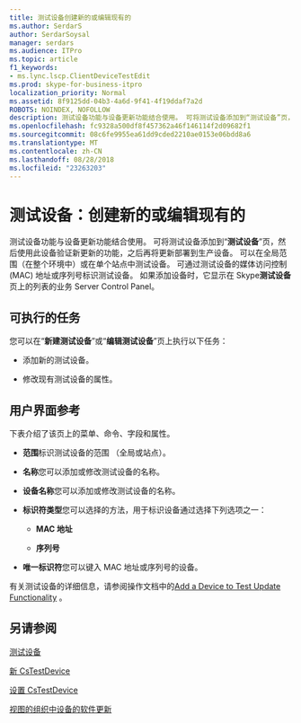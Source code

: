 ```yaml
---
title: 测试设备创建新的或编辑现有的
ms.author: SerdarS
author: SerdarSoysal
manager: serdars
ms.audience: ITPro
ms.topic: article
f1_keywords:
- ms.lync.lscp.ClientDeviceTestEdit
ms.prod: skype-for-business-itpro
localization_priority: Normal
ms.assetid: 8f9125dd-04b3-4a6d-9f41-4f19ddaf7a2d
ROBOTS: NOINDEX, NOFOLLOW
description: 测试设备功能与设备更新功能结合使用。 可将测试设备添加到“测试设备”页，然后使用此设备验证新更新的功能，之后再将更新部署到生产设备。 可以在全局范围（在整个环境中）或在单个站点中测试设备。 可通过测试设备的媒体访问控制 (MAC) 地址或序列号标识测试设备。 如果添加设备时，它显示在 Skype 测试设备页上的列表的业务 Server Control Panel。
ms.openlocfilehash: fc9328a500df8f457362a46f146114f2d09682f1
ms.sourcegitcommit: 08c6fe9955ea61dd9cded2210ae0153e06bdd8a6
ms.translationtype: MT
ms.contentlocale: zh-CN
ms.lasthandoff: 08/28/2018
ms.locfileid: "23263203"
---
```

# <a name="test-device-create-new-or-edit-existing"></a>测试设备：创建新的或编辑现有的

测试设备功能与设备更新功能结合使用。 可将测试设备添加到“**测试设备**”页，然后使用此设备验证新更新的功能，之后再将更新部署到生产设备。 可以在全局范围（在整个环境中）或在单个站点中测试设备。 可通过测试设备的媒体访问控制 (MAC) 地址或序列号标识测试设备。 如果添加设备时，它显示在 Skype**测试设备**页上的列表的业务 Server Control Panel。

## <a name="tasks-you-can-perform"></a>可执行的任务

您可以在“**新建测试设备**”或“**编辑测试设备**”页上执行以下任务：

- 添加新的测试设备。

- 修改现有测试设备的属性。

## <a name="ui-reference"></a>用户界面参考

下表介绍了该页上的菜单、命令、字段和属性。

- **范围**标识测试设备的范围 （全局或站点）。

- **名称**您可以添加或修改测试设备的名称。

- **设备名称**您可以添加或修改测试设备的名称。

- **标识符类型**您可以选择的方法，用于标识设备通过选择下列选项之一：

  - **MAC 地址**

  - **序列号**

- **唯一标识符**您可以键入 MAC 地址或序列号的设备。

有关测试设备的详细信息，请参阅操作文档中的[Add a Device to Test Update Functionality](https://technet.microsoft.com/library/ce509fd1-17b3-4b78-b269-fe5d06fe2e1d.aspx) 。
## <a name="see-also"></a>另请参阅

[测试设备](ms.lync.lscp.ClientDeviceTestMain.md)

[新 CsTestDevice](https://docs.microsoft.com/powershell/module/skype/new-cstestdevice?view=skype-ps)

[设置 CsTestDevice](https://docs.microsoft.com/powershell/module/skype/set-cstestdevice?view=skype-ps)

[视图的组织中设备的软件更新](https://technet.microsoft.com/library/d2cca12b-ed43-4e1f-90ab-d14bca8b482c.aspx)